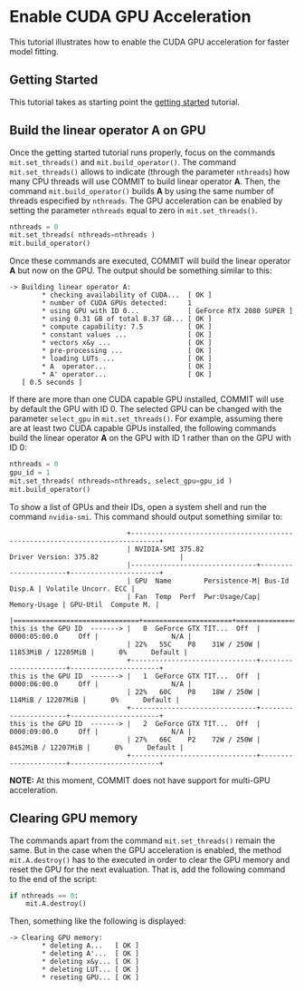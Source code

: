 # Enable CUDA GPU Acceleration

This tutorial illustrates how to enable the CUDA GPU acceleration for faster model fitting.

## Getting Started

This tutorial takes as starting point the [getting started](https://github.com/daducci/COMMIT/tree/master/docs/tutorials/GettingStarted) tutorial.

## Build the linear operator A on GPU

Once the getting started tutorial runs properly, focus on the commands `mit.set_threads()` and `mit.build_operator()`. The command `mit.set_threads()` allows to indicate (through the parameter `nthreads`) how many CPU threads will use COMMIT to build linear operator **A**. Then, the command `mit.build_operator()` builds **A** by using the same number of threads especified by `nthreads`. The GPU acceleration can be enabled by setting the parameter `nthreads` equal to zero in `mit.set_threads()`.

```python
nthreads = 0
mit.set_threads( nthreads=nthreads )
mit.build_operator()
```

Once these commands are executed, COMMIT will build the linear operator **A** but now on the GPU. The output should be something similar to this:

```
-> Building linear operator A:
        * checking availability of CUDA...  [ OK ]
        * number of CUDA GPUs detected: 	1
        * using GPU with ID 0... 			[ GeForce RTX 2080 SUPER ]
        * using 0.31 GB of total 8.37 GB... [ OK ]
        * compute capability: 7.5 			[ OK ]
        * constant values ... 				[ OK ]
        * vectors x&y ... 					[ OK ]
        * pre-processing ... 				[ OK ]
        * loading LUTs ... 					[ OK ]
        * A  operator... 					[ OK ]
        * A' operator... 					[ OK ]
   [ 0.5 seconds ]
```

If there are more than one CUDA capable GPU installed, COMMIT will use by default the GPU with ID 0. The selected GPU can be changed with the parameter `select_gpu` in `mit.set_threads()`. For example, assuming there are at least two CUDA capable GPUs installed, the following commands build the linear operator **A** on the GPU with ID 1 rather than on the GPU with ID 0:

```python
nthreads = 0
gpu_id = 1
mit.set_threads( nthreads=nthreads, select_gpu=gpu_id )
mit.build_operator()
```

To show a list of GPUs and their IDs, open a system shell and run the command `nvidia-smi`. This command should output something similar to:

```
                             +-----------------------------------------------------------------------------+
                             | NVIDIA-SMI 375.82                 Driver Version: 375.82                    |
                             |-------------------------------+----------------------+----------------------+
                             | GPU  Name        Persistence-M| Bus-Id        Disp.A | Volatile Uncorr. ECC |
                             | Fan  Temp  Perf  Pwr:Usage/Cap|         Memory-Usage | GPU-Util  Compute M. |
                             |===============================+======================+======================|
this is the GPU ID  -------> |   0  GeForce GTX TIT...  Off  | 0000:05:00.0     Off |                  N/A |
                             | 22%   55C    P8    31W / 250W |  11853MiB / 12205MiB |      0%      Default |
                             +-------------------------------+----------------------+----------------------+
this is the GPU ID  -------> |   1  GeForce GTX TIT...  Off  | 0000:06:00.0     Off |                  N/A |
                             | 22%   60C    P8    18W / 250W |    114MiB / 12207MiB |      0%      Default |
                             +-------------------------------+----------------------+----------------------+
this is the GPU ID  -------> |   2  GeForce GTX TIT...  Off  | 0000:09:00.0     Off |                  N/A |
                             | 27%   66C    P2    72W / 250W |   8452MiB / 12207MiB |      0%      Default |
                             +-------------------------------+----------------------+----------------------+
```

**NOTE:** At this moment, COMMIT does not have support for multi-GPU acceleration.

## Clearing GPU memory

The commands apart from the command `mit.set_threads()` remain the same. But in the case when the GPU acceleration is enabled, the method `mit.A.destroy()` has to the executed in order to clear the GPU memory and reset the GPU for the next evaluation. That is, add the following command to the end of the script:

```python
if nthreads == 0:
	mit.A.destroy()
```

Then, something like the following is displayed:

```
-> Clearing GPU memory:
        * deleting A...   [ OK ]
        * deleting A'...  [ OK ]
        * deleting x&y... [ OK ]
        * deleting LUT... [ OK ]
        * reseting GPU... [ OK ]
```